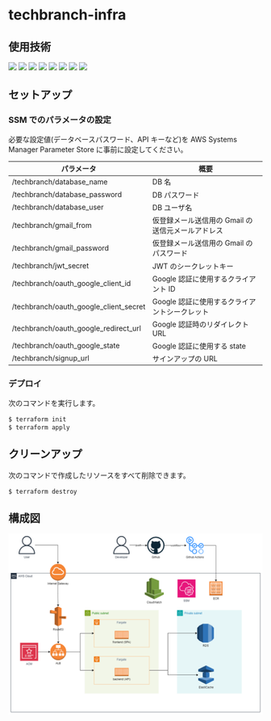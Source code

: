 # techbranch-infra

## 使用技術

<p>
<img src="https://img.shields.io/badge/-Terraform-silver.svg?logo=terraform">
<img src="https://img.shields.io/badge/-AWS-silver.svg?logo=amazonwebservices">
<img src="https://img.shields.io/badge/-AWS Fargate-silver.svg?logo=awsfargate">
<img src="https://img.shields.io/badge/-AWS RDS-silver.svg?logo=amazonrds">
<img src="https://img.shields.io/badge/-AWS ElastiCache-silver.svg?logo=amazonelasticache">
<img src="https://img.shields.io/badge/-AWS Route53-silver.svg?logo=amazonroute53">
<img src="https://img.shields.io/badge/-AWS SES-silver.svg?logo=awssecretsmanager">
<img src="https://img.shields.io/badge/-AWS CloudWatch-silver.svg?logo=amazoncloudwatch">
</p>

## セットアップ

### SSM でのパラメータの設定

必要な設定値(データベースパスワード、API キーなど)を AWS Systems Manager Parameter Store に事前に設定してください。

| パラメータ                             | 概要                                              |
| -------------------------------------- | ------------------------------------------------- |
| /techbranch/database_name              | DB 名                                             |
| /techbranch/database_password          | DB パスワード                                     |
| /techbranch/database_user              | DB ユーザ名                                       |
| /techbranch/gmail_from                 | 仮登録メール送信用の Gmail の送信元メールアドレス |
| /techbranch/gmail_password             | 仮登録メール送信用の Gmail のパスワード           |
| /techbranch/jwt_secret                 | JWT のシークレットキー                            |
| /techbranch/oauth_google_client_id     | Google 認証に使用するクライアント ID              |
| /techbranch/oauth_google_client_secret | Google 認証に使用するクライアントシークレット     |
| /techbranch/oauth_google_redirect_url  | Google 認証時のリダイレクト URL                   |
| /techbranch/oauth_google_state         | Google 認証に使用する state                       |
| /techbranch/signup_url                 | サインアップの URL                                |

### デプロイ

次のコマンドを実行します。

```bash:
$ terraform init
$ terraform apply
```

## クリーンアップ

次のコマンドで作成したリソースをすべて削除できます。

```bash:
$ terraform destroy
```

## 構成図

<img src="./docs/architecture-diagram.png">